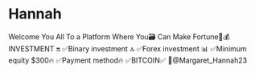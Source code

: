# Hannah
Welcome You All To a Platform Where You🗃️ Can Make Fortune💯💰       INVESTMENT 🔛 ✅Binary investment 🔝 ✅Forex investment 📊 ✅Minimum equity $300🔥 ✅Payment method🔥       ✅BITCOIN✅    🔰@Margaret_Hannah23
